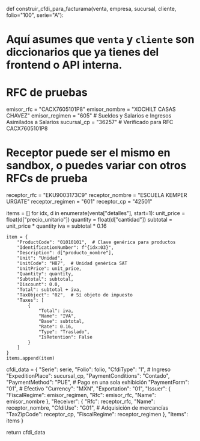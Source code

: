 def construir_cfdi_para_facturama(venta, empresa, sucursal, cliente, folio="100", serie="A"):
# Aquí asumes que `venta` y `cliente` son diccionarios que ya tienes del frontend o API interna.

# RFC de pruebas
emisor_rfc = "CACX7605101P8"
emisor_nombre = "XOCHILT CASAS CHAVEZ"
emisor_regimen = "605"  # Sueldos y Salarios e Ingresos Asimilados a Salarios
sucursal_cp = "36257"   # Verificado para RFC CACX7605101P8

# Receptor puede ser el mismo en sandbox, o puedes variar con otros RFCs de prueba
receptor_rfc = "EKU9003173C9"
receptor_nombre = "ESCUELA KEMPER URGATE"
receptor_regimen = "601"
receptor_cp = "42501"

items = []
for idx, d in enumerate(venta["detalles"], start=1):
    unit_price = float(d["precio_unitario"])
    quantity = float(d["cantidad"])
    subtotal = unit_price * quantity
    iva = subtotal * 0.16

    item = {
        "ProductCode": "01010101",  # Clave genérica para productos
        "IdentificationNumber": f"{idx:03}",
        "Description": d["producto_nombre"],
        "Unit": "Unidad",
        "UnitCode": "H87",  # Unidad genérica SAT
        "UnitPrice": unit_price,
        "Quantity": quantity,
        "Subtotal": subtotal,
        "Discount": 0.0,
        "Total": subtotal + iva,
        "TaxObject": "02",  # Sí objeto de impuesto
        "Taxes": [
            {
                "Total": iva,
                "Name": "IVA",
                "Base": subtotal,
                "Rate": 0.16,
                "Type": "Traslado",
                "IsRetention": False
            }
        ]
    }
    items.append(item)

cfdi_data = {
    "Serie": serie,
    "Folio": folio,
    "CfdiType": "I",  # Ingreso
    "ExpeditionPlace": sucursal_cp,
    "PaymentConditions": "Contado",
    "PaymentMethod": "PUE",  # Pago en una sola exhibición
    "PaymentForm": "01",     # Efectivo
    "Currency": "MXN",
    "Exportation": "01",
    "Issuer": {
        "FiscalRegime": emisor_regimen,
        "Rfc": emisor_rfc,
        "Name": emisor_nombre
    },
    "Receiver": {
        "Rfc": receptor_rfc,
        "Name": receptor_nombre,
        "CfdiUse": "G01",           # Adquisición de mercancías
        "TaxZipCode": receptor_cp,
        "FiscalRegime": receptor_regimen
    },
    "Items": items
}

return cfdi_data
